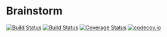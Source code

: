 # Brainstorm

[![Build Status](https://travis-ci.org/Samayel/Brainstorm.jl.svg?branch=master)](https://travis-ci.org/Samayel/Brainstorm.jl)
[![Build Status](https://ci.appveyor.com/api/projects/status/i0e2e0x51gk63kb7/branch/master?svg=true)](https://ci.appveyor.com/project/Samayel/brainstorm-jl/branch/master)
[![Coverage Status](https://coveralls.io/repos/Samayel/Brainstorm.jl/badge.svg?branch=master)](https://coveralls.io/r/Samayel/Brainstorm.jl?branch=master)
[![codecov.io](http://codecov.io/github/Samayel/Brainstorm.jl/coverage.svg?branch=master)](http://codecov.io/github/Samayel/Brainstorm.jl?branch=master)
